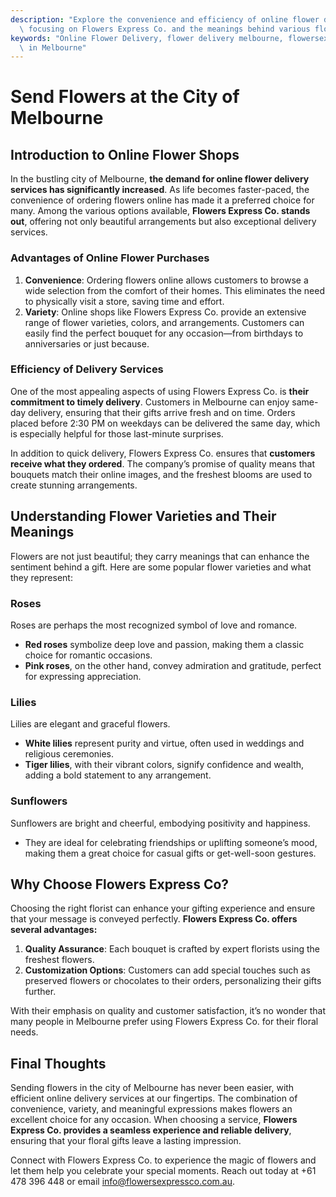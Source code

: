 ```yaml
---
description: "Explore the convenience and efficiency of online flower delivery services in Melbourne,\
  \ focusing on Flowers Express Co. and the meanings behind various flower varieties."
keywords: "Online Flower Delivery, flower delivery melbourne, flowersexpressco, Send Fresh Flowers\
  \ in Melbourne"
---
```

# Send Flowers at the City of Melbourne

## Introduction to Online Flower Shops

In the bustling city of Melbourne, **the demand for online flower delivery services has significantly increased**. As life becomes faster-paced, the convenience of ordering flowers online has made it a preferred choice for many. Among the various options available, **Flowers Express Co. stands out**, offering not only beautiful arrangements but also exceptional delivery services.

### Advantages of Online Flower Purchases

1. **Convenience**: Ordering flowers online allows customers to browse a wide selection from the comfort of their homes. This eliminates the need to physically visit a store, saving time and effort.
2. **Variety**: Online shops like Flowers Express Co. provide an extensive range of flower varieties, colors, and arrangements. Customers can easily find the perfect bouquet for any occasion—from birthdays to anniversaries or just because.

### Efficiency of Delivery Services

One of the most appealing aspects of using Flowers Express Co. is **their commitment to timely delivery**. Customers in Melbourne can enjoy same-day delivery, ensuring that their gifts arrive fresh and on time. Orders placed before 2:30 PM on weekdays can be delivered the same day, which is especially helpful for those last-minute surprises. 

In addition to quick delivery, Flowers Express Co. ensures that **customers receive what they ordered**. The company’s promise of quality means that bouquets match their online images, and the freshest blooms are used to create stunning arrangements.

## Understanding Flower Varieties and Their Meanings

Flowers are not just beautiful; they carry meanings that can enhance the sentiment behind a gift. Here are some popular flower varieties and what they represent:

### Roses

Roses are perhaps the most recognized symbol of love and romance. 
- **Red roses** symbolize deep love and passion, making them a classic choice for romantic occasions.
- **Pink roses**, on the other hand, convey admiration and gratitude, perfect for expressing appreciation.

### Lilies

Lilies are elegant and graceful flowers.
- **White lilies** represent purity and virtue, often used in weddings and religious ceremonies.
- **Tiger lilies**, with their vibrant colors, signify confidence and wealth, adding a bold statement to any arrangement.

### Sunflowers

Sunflowers are bright and cheerful, embodying positivity and happiness. 
- They are ideal for celebrating friendships or uplifting someone’s mood, making them a great choice for casual gifts or get-well-soon gestures.

## Why Choose Flowers Express Co?

Choosing the right florist can enhance your gifting experience and ensure that your message is conveyed perfectly. **Flowers Express Co. offers several advantages:**

1. **Quality Assurance**: Each bouquet is crafted by expert florists using the freshest flowers. 
2. **Customization Options**: Customers can add special touches such as preserved flowers or chocolates to their orders, personalizing their gifts further.

With their emphasis on quality and customer satisfaction, it’s no wonder that many people in Melbourne prefer using Flowers Express Co. for their floral needs.

## Final Thoughts

Sending flowers in the city of Melbourne has never been easier, with efficient online delivery services at our fingertips. The combination of convenience, variety, and meaningful expressions makes flowers an excellent choice for any occasion. When choosing a service, **Flowers Express Co. provides a seamless experience and reliable delivery**, ensuring that your floral gifts leave a lasting impression.

Connect with Flowers Express Co. to experience the magic of flowers and let them help you celebrate your special moments. Reach out today at +61 478 396 448 or email info@flowersexpressco.com.au.
